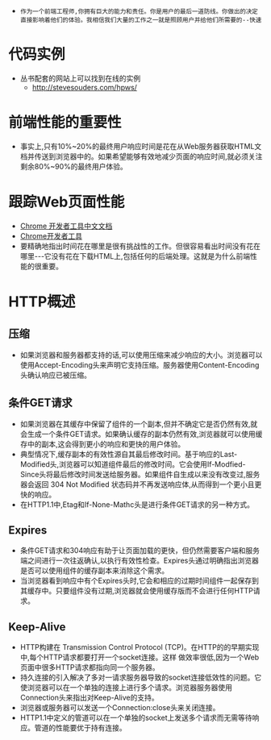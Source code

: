 * `作为一个前端工程师,你拥有巨大的能力和责任。你是用户的最后一道防线。你做出的决定直接影响着他们的体验。我相信我们大量的工作之一就是照顾用户并给他们所需要的--快速`

# 代码实例
* 丛书配套的网站上可以找到在线的实例
    * http://stevesouders.com/hpws/

 # 前端性能的重要性
 * 事实上,只有10%~20%的最终用户响应时间是花在从Web服务器获取HTML文档并传送到浏览器中的。如果希望能够有效地减少页面的响应时间,就必须关注剩余80%~90%的最终用户体验。
 # 跟踪Web页面性能   
 * [Chrome 开发者工具中文文档](http://www.css88.com/doc/chrome-devtools/)
 * [Chrome开发者工具](https://developers.google.cn/web/tools/chrome-devtools/)
 * 要精确地指出时间花在哪里是很有挑战性的工作。但很容易看出时间没有花在哪里---它没有花在下载HTML上,包括任何的后端处理。这就是为什么前端性能的很重要。
 
 # HTTP概述
 ## 压缩
 * 如果浏览器和服务器都支持的话,可以使用压缩来减少响应的大小。浏览器可以使用Accept-Encoding头来声明它支持压缩。服务器使用Content-Encoding头确认响应已被压缩。
 ## 条件GET请求
 * 如果浏览器在其缓存中保留了组件的一个副本,但并不确定它是否仍然有效,就会生成一个条件GET请求。如果确认缓存的副本仍然有效,浏览器就可以使用缓存中的副本,这会得到更小的响应和更快的用户体验。
 * 典型情况下,缓存副本的有效性源自其最后修改时间。基于响应的Last-Modified头,浏览器可以知道组件最后的修改时间。它会使用If-Modfied-Since头将最后修改时间发送给服务器。如果组件自生成以来没有改变过,服务器会返回 304 Not Modified 状态码并不再发送响应体,从而得到一个更小且更快的响应。
 * 在HTTP1.1中,Etag和If-None-Mathc头是进行条件GET请求的另一种方式。
 ## Expires
 * 条件GET请求和304响应有助于让页面加载的更快，但仍然需要客户端和服务端之间进行一次往返确认,以执行有效性检查。Expires头通过明确指出浏览器是否可以使用组件的缓存副本来消除这个需求。
 * 当浏览器看到响应中有个Expires头时,它会和相应的过期时间组件一起保存到其缓存中。只要组件没有过期,浏览器就会使用缓存版而不会进行任何HTTP请求。
 ## Keep-Alive
 *  HTTP构建在 Transmission Control Protocol (TCP)。在HTTP的的早期实现中,每个HTTP请求都要打开一个socket连接。这样
 做效率很低,因为一个Web页面中很多HTTP请求都指向同一个服务器。
 * 持久连接的引入解决了多对一请求服务器导致的socket连接低效性的问题。它使浏览器可以在一个单独的连接上进行多个请求。浏览器服务器使用Connection头来指出对Keep-Alive的支持。
 * 浏览器或服务器可以发送一个Connection:close头来关闭连接。
 * HTTP1.1中定义的管道可以在一个单独的socket上发送多个请求而无需等待响应。管道的性能要优于持有连接。